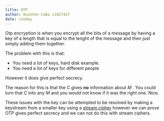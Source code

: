 ```yaml
---
title: OTP
author: Quinten Cabo s1027427
date: \today
---
```


Otp encryption is when you encrypt all the bits  of a message by having a key of a length that is equal to the lenght of the message and then just simply adding them together. 

The problem with this is that:

- You need a lot of keys, hard disk example.
- You need a lot of keys for different people

However it does give perfect secrecy. 

The reason for this is that the $C$ gives **no** information about $M$ . You could turn that $C$ into any $M$ and you would not know if it was the right one. Nice. 


These issues with the key can be attempted to be resolved by making a keystream from a smaller key using a [stream cipher](stream.md) however we can prove OTP gives perfect secrecy and we can not do this with stream ciphers.